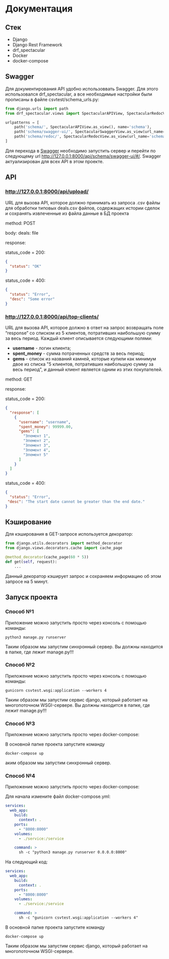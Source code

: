 # Документация

## Стек
* Django
* Django Rest Framework
* drf_spectacular
* Docker
* docker-compose

## Swagger
Для документирования API удобно использоввать Swagger. Для этого использовался drf_spectacular, а все необходимые настройки были прописаны в файле csvtest/schema_urls.py:

```python
from django.urls import path
from drf_spectacular.views import SpectacularAPIView, SpectacularRedocView, SpectacularSwaggerView

urlpatterns = [
    path('schema/', SpectacularAPIView.as_view(), name='schema'),
    path('schema/swagger-ui/', SpectacularSwaggerView.as_view(url_name='schema'), name='swagger-ui'),
    path('schema/redoc/', SpectacularRedocView.as_view(url_name='schema'), name='redoc'),
]
```

Для перехода в [Swagger](http://127.0.0.1:8000/api/schema/swagger-ui/#/) необходимо запустить сервер и перейти по следующему url http://127.0.0.1:8000/api/schema/swagger-ui/#/.
Swagger актуализирован для всех API в этом проекте.

## API

### http://127.0.0.1:8000/api/upload/

URL для вызова API, которое должно принимать из запроса .csv файлы для обработки типовых deals.csv файлов, содержащих истории сделок и сохранять извлеченные из файла данные в БД проекта

method: POST

body: deals: file

response:  

status_code = 200:
```json
{
  "status": "OK"
}
```

status_code = 400:
```json
{
  "status": "Error",
  "desc": "Some error"
}
```

### http://127.0.0.1:8000/api/top-clients/

URL для вызова API, которое должно в ответ на запрос возвращать поле “response” со списком из 5 клиентов, потративших наибольшую сумму за весь период.
Каждый клиент описывается следующими полями:
* **username** - логин клиента;
* **spent_money** - сумма потраченных средств за весь период;
* **gems** - список из названий камней, которые купили как минимум двое из списка "5 клиентов, потративших наибольшую сумму за весь период", и данный клиент является одним из этих покупателей.

method: GET



response:  

status_code = 200:
```json
{
  "response": [
    {
      "username": "username",
      "spent_money": 99999.00,
      "gems": [
        "Элемент 1",
        "Элемент 2",
        "Элемент 3",
        "Элемент 4",
        "Элемент 5"
      ]
    }
  ]
}
```

status_code = 400:
```json
{
  "status": "Error",
 "desc": "The start date cannot be greater than the end date."
}
```

## Кэширование

Для кэширования в GET-запросе используется декоратор:

```python
from django.utils.decorators import method_decorator
from django.views.decorators.cache import cache_page

@method_decorator(cache_page(60 * 5))
def get(self, request):
    ...
```

Данный декоратор кэширует запрос и сохраняем информацию об этом запросе на 5 минут.

## Запуск проекта

### Способ №1

Приложение можно запустить просто через консоль с помощью команды:

```
python3 manage.py runserver
```

Таким образом мы запустим синхронный сервер. Вы должны находится в папке, где лежит manage.py!!!

### Способ №2

Приложение можно запустить просто через консоль с помощью команды:

```
gunicorn csvtest.wsgi:application --workers 4
```

Таким образом мы запустим сервис django, который работает на многопоточном WSGI-сервере. Вы должны находится в папке, где лежит manage.py!!!

### Способ №3

Приложение можно запустить просто через docker-compose:

В основной папке проекта запустите команду
```
docker-compose up
```

аким образом мы запустим синхронный сервер.

### Способ №4

Приложение можно запустить просто через docker-compose:

Для начала измените файл docker-compose.yml:
```yml
services:
  web_app:
    build:
      context: .
    ports:
      - "8000:8000"
    volumes:
      - ./service:/service

    command: >
      sh -c "python3 manage.py runserver 0.0.0.0:8000"
```
На следующий код:
```yml
services:
  web_app:
    build:
      context: .
    ports:
      - "8000:8000"
    volumes:
      - ./service:/service

    command: >
      sh -c "gunicorn csvtest.wsgi:application --workers 4"
```

В основной папке проекта запустите команду

```
docker-compose up
```

Таким образом мы запустим сервис django, который работает на многопоточном WSGI-сервере.
